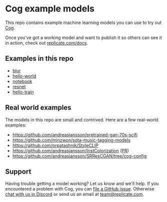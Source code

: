 # Cog example models

This repo contains example machine learning models you can use to try out [Cog](https://github.com/replicate/cog).

Once you've got a working model and want to publish it so others can see it in action, check out [replicate.com/docs](https://replicate.com/docs).

## Examples in this repo

- [blur](blur)
- [hello-world](hello-world)
- [notebook](notebook)
- [resnet](resnet)
- [hello-train](hello-train)

## Real world examples

The models in this repo are small and contrived. Here are a few real-world examples:

- https://github.com/andreasjansson/pretrained-gan-70s-scifi
- https://github.com/minzwon/sota-music-tagging-models
- https://github.com/orpatashnik/StyleCLIP
- https://github.com/andreasjansson/InstColorization ([PR](https://github.com/ericsujw/InstColorization/pull/36))
- https://github.com/andreasjansson/SRResCGAN/tree/cog-config

## Support

Having trouble getting a model working? Let us know and we'll help. If you encountered a problem with Cog, you can [file a GitHub issue](https://github.com/replicate/cog/issues). Otherwise [chat with us in Discord](https://discord.gg/replicate) or send us an email at [team@replicate.com](mailto:team@replicate.com).
